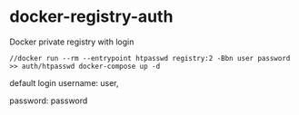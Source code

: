 # docker-registry-auth
Docker private registry with login

`
//docker run --rm --entrypoint htpasswd registry:2 -Bbn user password >> auth/htpasswd
docker-compose up -d
`

default login
username: user,

password: password
